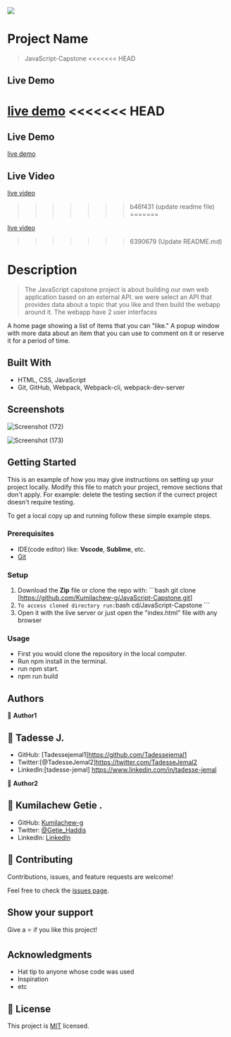![](https://img.shields.io/badge/Microverse-blueviolet)
# Project Name

>JavaScript-Capstone
<<<<<<< HEAD
## Live Demo
[live demo](https://https://kumilachew-g.github.io/JavaScript-Capstone/dist/)
<<<<<<< HEAD
=======

## Live Demo
[live demo](https://kumilachew-g.github.io/JavaScript-Capstone/dist/)

## Live Video
[live video](https://drive.google.com/file/d/1EK36uNkOX3a9AZgtJUTRioslMR6vOUfP/view?usp=sharing)

>>>>>>> b46f431 (update readme file)
=======

[live video](https://microverse-students.slack.com/files/U03KDFJJU7K/F040NUY8E77/tadess_and_kumilachew.mp4)

>>>>>>> 6390679 (Update README.md)
# Description

> The JavaScript capstone project is about building our own web application based on an external API. we were select an API that provides data about a topic that you like and then build the webapp around it. The webapp have 2 user interfaces 

A home page showing a list of items that you can "like."
A popup window with more data about an item that you can use to comment on it or reserve it for a period of time.

## Built With
- HTML, CSS, JavaScript
- Git, GitHub, Webpack, Webpack-cli, webpack-dev-server

## Screenshots

![Screenshot (172)](https://user-images.githubusercontent.com/85793292/187984008-14e0b63a-3f08-479d-b451-28eb78b8526d.png)

![Screenshot (173)](https://user-images.githubusercontent.com/85793292/187984043-9d1eb515-8af1-4e17-88fa-7b6c3ff52178.png)


## Getting Started

This is an example of how you may give instructions on setting up your project locally. Modify this file to match your project, remove sections that don't apply. For example: delete the testing section if the currect project doesn't require testing.

To get a local copy up and running follow these simple example steps.

### Prerequisites
 - IDE(code editor) like: **Vscode**, **Sublime**, etc.  
 - [Git](https://www.linode.com/docs/guides/how-to-install-git-on-linux-mac-and-windows/)

### Setup
  1. Download the **Zip** file or clone the repo with: ```bash git clone [https://github.com/Kumilachew-g/JavaScript-Capstone.git] 
  2.  ``` To access cloned directory run: ```bash cd/JavaScript-Capstone ``` 
  3. Open it with the live server or just  open the "index.html" file with any browser

### Usage
  - First you would clone the repository in the local computer.
  - Run npm install in the terminal.
  - run npm start.
  - npm run build

## Authors

👤 **Author1**

## 👤 Tadesse J.

  - GitHub: [Tadessejemal1]https://github.com/Tadessejemal1 
  - Twitter:[@TadesseJemal2]https://twitter.com/TadesseJemal2
  - LinkedIn:[tadesse-jemal] https://www.linkedin.com/in/tadesse-jemal

👤 **Author2**

## 👤 Kumilachew Getie .

- GitHub: [Kumilachew-g](https://github.com/Kumilachew-g)
- Twitter: [@Getie_Haddis](https://twitter.com/Getie_Haddis)
- LinkedIn: [LinkedIn](https://www.linkedin.com/in/kumilachew-getie-0356bb157/
)

## 🤝 Contributing

Contributions, issues, and feature requests are welcome!

Feel free to check the [issues page](../../issues/).

## Show your support

Give a ⭐️ if you like this project!

## Acknowledgments

- Hat tip to anyone whose code was used
- Inspiration
- etc

## 📝 License

This project is [MIT](./MIT.md) licensed.

